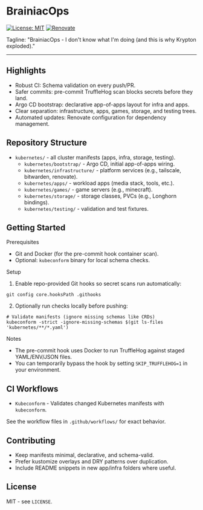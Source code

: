 # BrainiacOps

[![License: MIT](https://img.shields.io/badge/License-MIT-blue.svg)](LICENSE)
[![Renovate](https://img.shields.io/badge/renovate-enabled-brightgreen.svg)](https://renovatebot.com)

Tagline: "BrainiacOps - I don't know what I'm doing (and this is why Krypton exploded)."

---

## Highlights

- Robust CI: Schema validation on every push/PR.
- Safer commits: pre-commit TruffleHog scan blocks secrets before they land.
- Argo CD bootstrap: declarative app-of-apps layout for infra and apps.
- Clear separation: infrastructure, apps, games, storage, and testing trees.
- Automated updates: Renovate configuration for dependency management.

## Repository Structure

- `kubernetes/` - all cluster manifests (apps, infra, storage, testing).
  - `kubernetes/bootstrap/` - Argo CD, initial app-of-apps wiring.
  - `kubernetes/infrastructure/` - platform services (e.g., tailscale, bitwarden, renovate).
  - `kubernetes/apps/` - workload apps (media stack, tools, etc.).
  - `kubernetes/games/` - game servers (e.g., minecraft).
  - `kubernetes/storage/` - storage classes, PVCs (e.g., Longhorn bindings).
  - `kubernetes/testing/` - validation and test fixtures.

## Getting Started

Prerequisites

- Git and Docker (for the pre-commit hook container scan).
- Optional: `kubeconform` binary for local schema checks.

Setup

1) Enable repo-provided Git hooks so secret scans run automatically:

```
git config core.hooksPath .githooks
```

2) Optionally run checks locally before pushing:

```
# Validate manifests (ignore missing schemas like CRDs)
kubeconform -strict -ignore-missing-schemas $(git ls-files 'kubernetes/**/*.yaml')
```

Notes

- The pre-commit hook uses Docker to run TruffleHog against staged YAML/ENV/JSON files.
- You can temporarily bypass the hook by setting `SKIP_TRUFFLEHOG=1` in your environment.

## CI Workflows

- `Kubeconform` - Validates changed Kubernetes manifests with `kubeconform`.

See the workflow files in `.github/workflows/` for exact behavior.

## Contributing

- Keep manifests minimal, declarative, and schema-valid.
- Prefer kustomize overlays and DRY patterns over duplication.
- Include README snippets in new app/infra folders where useful.

## License

MIT - see `LICENSE`.

